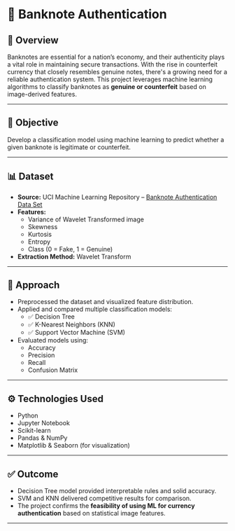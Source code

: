 # 🧾 Banknote Authentication

## 📘 Overview
Banknotes are essential for a nation’s economy, and their authenticity plays a vital role in maintaining secure transactions. With the rise in counterfeit currency that closely resembles genuine notes, there's a growing need for a reliable authentication system. This project leverages machine learning algorithms to classify banknotes as **genuine or counterfeit** based on image-derived features.

---

## 🎯 Objective
Develop a classification model using machine learning to predict whether a given banknote is legitimate or counterfeit.

---

## 📊 Dataset
- **Source:** UCI Machine Learning Repository – [Banknote Authentication Data Set](https://archive.ics.uci.edu/ml/datasets/banknote+authentication)
- **Features:**
  - Variance of Wavelet Transformed image
  - Skewness
  - Kurtosis
  - Entropy
  - Class (0 = Fake, 1 = Genuine)
- **Extraction Method:** Wavelet Transform

---

## 🧠 Approach
- Preprocessed the dataset and visualized feature distribution.
- Applied and compared multiple classification models:
  - ✅ Decision Tree
  - ✅ K-Nearest Neighbors (KNN)
  - ✅ Support Vector Machine (SVM)
- Evaluated models using:
  - Accuracy
  - Precision
  - Recall
  - Confusion Matrix

---

## ⚙️ Technologies Used
- Python
- Jupyter Notebook
- Scikit-learn
- Pandas & NumPy
- Matplotlib & Seaborn (for visualization)

---

## ✅ Outcome
- Decision Tree model provided interpretable rules and solid accuracy.
- SVM and KNN delivered competitive results for comparison.
- The project confirms the **feasibility of using ML for currency authentication** based on statistical image features.

---
